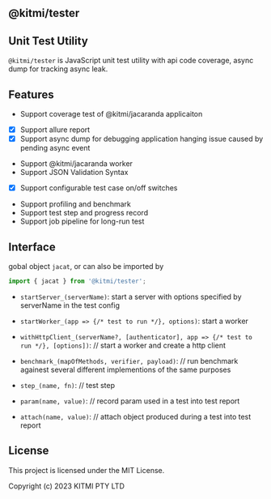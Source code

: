 ## @kitmi/tester

## Unit Test Utility

`@kitmi/tester` is JavaScript unit test utility with api code coverage, async dump for tracking async leak.

## Features

* Support coverage test of @kitmi/jacaranda applicaiton 
* [x] Support allure report
* [x] Support async dump for debugging application hanging issue caused by pending async event
* Support @kitmi/jacaranda worker 
* Support JSON Validation Syntax
* [x] Support configurable test case on/off switches
* Support profiling and benchmark
* Support test step and progress record
* Support job pipeline for long-run test

## Interface

gobal object `jacat`, or can also be imported by
```js
import { jacat } from '@kitmi/tester';
```
-   `startServer_(serverName)`: start a server with options specified by serverName in the test config

-   `startWorker_(app => {/* test to run */}, options)`: start a worker

-   `withHttpClient_(serverName?, [authenticator], app => {/* test to run */}, [options])`: // start a worker and create a http client

-   `benchmark_(mapOfMethods, verifier, payload)`: // run benchmark againest several different implementions of the same purposes

-   `step_(name, fn)`: // test step

-   `param(name, value)`: // record param used in a test into test report

-   `attach(name, value)`: // attach object produced during a test into test report

## License

This project is licensed under the MIT License.

Copyright (c) 2023 KITMI PTY LTD